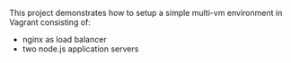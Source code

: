 This project demonstrates how to setup a simple multi-vm environment in Vagrant consisting of:

* nginx as load balancer
* two node.js application servers


